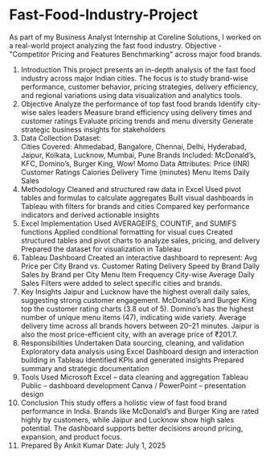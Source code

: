 # Fast-Food-Industry-Project
As part of my Business Analyst Internship at Coreline Solutions, I worked on a real-world project analyzing the fast food industry. Objective - "Competitor Pricing and Features Benchmarking" across major food brands. 
1. Introduction
This project presents an in-depth analysis of the fast food industry across major Indian cities. The focus is to study brand-wise performance, customer behavior, pricing strategies, delivery efficiency, and regional variations using data visualization and analytics tools.
2. Objective
 	Analyze the performance of top fast food brands
 	Identify city-wise sales leaders
 	Measure brand efficiency using delivery times and customer ratings
 	Evaluate pricing trends and menu diversity
 	Generate strategic business insights for stakeholders
3. Data Collection
Dataset:  
Cities Covered: Ahmedabad, Bangalore, Chennai, Delhi, Hyderabad, Jaipur, Kolkata, Lucknow, Mumbai, Pune
Brands Included: McDonald’s, KFC, Domino’s, Burger King, Wow! Momo 
Data Attributes:
Price (INR)
Customer Ratings
Calories
Delivery Time (minutes)
Menu Items
Daily Sales
4. Methodology
 	Cleaned and structured raw data in Excel
 	Used pivot tables and formulas to calculate aggregates
 	Built visual dashboards in Tableau with filters for brands and cities
 	Compared key performance indicators and derived actionable insights
5. Excel Implementation
 	Used AVERAGEIFS, COUNTIF, and SUMIFS functions
 	Applied conditional formatting for visual cues
 	Created structured tables and pivot charts to analyze sales, pricing, and delivery
 	Prepared the dataset for visualization in Tableau
6. Tableau Dashboard
Created an interactive dashboard to represent:
 	Avg Price per City
 	Brand vs. Customer Rating
 	Delivery Speed by Brand
 	Daily Sales by Brand per City
 	Menu Item Frequency
 	City-wise Average Daily Sales
Filters were added to select specific cities and brands.
7. Key Insights
 	Jaipur and Lucknow have the highest overall daily sales, suggesting strong customer engagement.
 	McDonald’s and Burger King top the customer rating charts (3.8 out of 5).
 	Domino’s has the highest number of unique menu items (47), indicating wide variety.
 	Average delivery time across all brands hovers between 20–21 minutes.
 	Jaipur is also the most price-efficient city, with an average price of ₹201.7.
8. Responsibilities Undertaken
 	Data sourcing, cleaning, and validation
 	Exploratory data analysis using Excel
 	Dashboard design and interaction building in Tableau
 	Identified KPIs and generated insights
 	Prepared summary and strategic documentation
9. Tools Used
 	Microsoft Excel – data cleaning and aggregation
 	Tableau Public – dashboard development
 	Canva / PowerPoint – presentation design
10. Conclusion
This study offers a holistic view of fast food brand performance in India. Brands like McDonald’s and Burger King are rated highly by customers, while Jaipur and Lucknow show high sales potential. The dashboard supports better decisions around pricing, expansion, and product focus.
11. Prepared By
Ankit Kumar
Date: July 1, 2025
